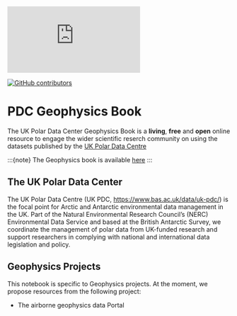 [![GitHub license](https://badgen.net/github/license/Naereen/Strapdown.js)](https://github.com/Naereen/StrapDown.js/blob/master/LICENSE)

[![GitHub contributors](https://img.shields.io/github/contributors/Naereen/badges.svg)](https://GitHub.com/Naereen/badges/graphs/contributors/)


# PDC Geophysics Book


The UK Polar Data Center Geophysics Book is a **living**, **free** and **open** online resource to engage the wider scientific reserch community on using the datasets published by the [UK Polar Data Centre](https://www.bas.ac.uk/data/uk-pdc/)


:::{note}
The Geophysics book is 	available [here](https://antarctica.github.io/PDC_GeophysicsBook/)
:::

## The UK Polar Data Center

The UK Polar Data Centre (UK PDC, https://www.bas.ac.uk/data/uk-pdc/) is the focal point for Arctic and Antarctic environmental data management in the UK. Part of the Natural Environmental Research Council’s (NERC) Environmental Data Service and based at the British Antarctic Survey, we coordinate the management of polar data from UK-funded research and support researchers in complying with national and international data legislation and policy.

## Geophysics Projects

This notebook is specific to Geophysics projects.
At the moment, we propose resources from the following project:

* The airborne geophysics data Portal

